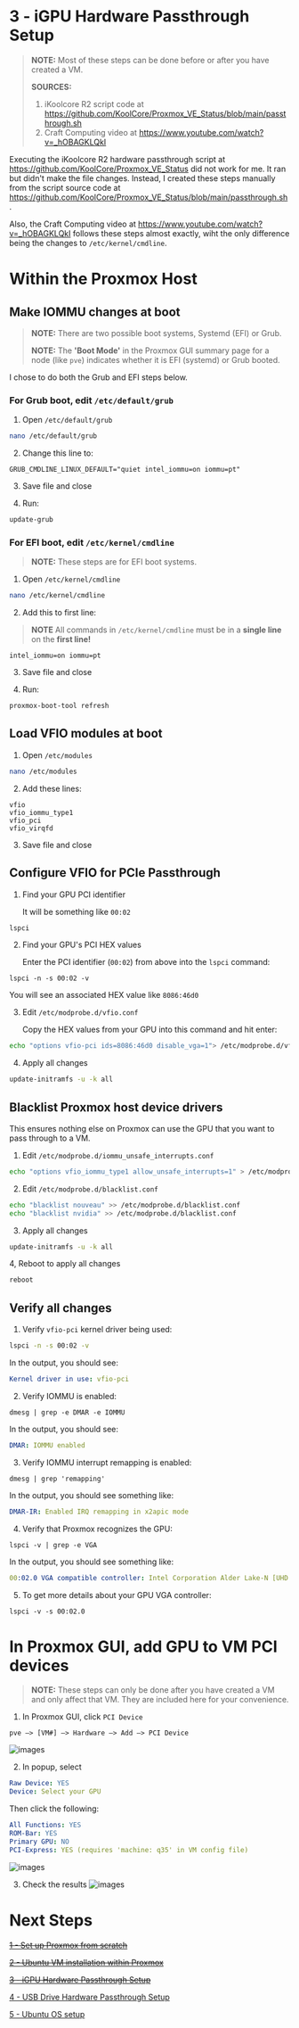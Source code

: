 3 - iGPU Hardware Passthrough Setup
============================================
> **NOTE:** Most of these steps can be done before or after you have created a VM.
>
> **SOURCES:**
> 1. iKoolcore R2 script code at https://github.com/KoolCore/Proxmox_VE_Status/blob/main/passthrough.sh
> 2. Craft Computing video at https://www.youtube.com/watch?v=_hOBAGKLQkI 

Executing the iKoolcore R2 hardware passthrough script at https://github.com/KoolCore/Proxmox_VE_Status did not work for me. It ran but didn't make the file changes. Instead, I created these steps manually from the script source code at https://github.com/KoolCore/Proxmox_VE_Status/blob/main/passthrough.sh. 

Also, the Craft Computing video at https://www.youtube.com/watch?v=_hOBAGKLQkI follows these steps almost exactly, wiht the only difference being the changes to `/etc/kernel/cmdline`.

# Within the Proxmox Host

## Make IOMMU changes at boot
>**NOTE:** There are two possible boot systems, Systemd (EFI) or Grub.
>
>**NOTE:** The **'Boot Mode'** in the Proxmox GUI summary page for a node (like `pve`) indicates whether it is EFI (systemd) or Grub booted.

I chose to do both the Grub and EFI steps below.

### For Grub boot, edit `/etc/default/grub`
1. Open `/etc/default/grub`
``` sh
nano /etc/default/grub
```
2. Change this line to:
```EditorConfig
GRUB_CMDLINE_LINUX_DEFAULT="quiet intel_iommu=on iommu=pt"
```
3. Save file and close

4. Run:
```sh
update-grub
```
### For EFI boot, edit `/etc/kernel/cmdline`
> **NOTE:** These steps are for EFI boot systems.

1. Open `/etc/kernel/cmdline`
```sh
nano /etc/kernel/cmdline
```
2. Add this to first line:

>**NOTE** All commands in `/etc/kernel/cmdline` must be in a **single line** on the **first line!**
```EditorConfig
intel_iommu=on iommu=pt
```
3. Save file and close

4. Run:
```sh
proxmox-boot-tool refresh
```
## Load VFIO modules at boot
1. Open `/etc/modules`
```sh
nano /etc/modules
```

2. Add these lines:
```
vfio
vfio_iommu_type1
vfio_pci
vfio_virqfd
```

3. Save file and close

## Configure VFIO for PCIe Passthrough

1. Find your GPU PCI identifier
   
   It will be something like `00:02`
```sh
lspci
```

2. Find your GPU's PCI HEX values

   Enter the PCI identifier (`00:02`) from above into the `lspci` command: 
```
lspci -n -s 00:02 -v
```
You will see an associated HEX value like `8086:46d0`

3. Edit `/etc/modprobe.d/vfio.conf`

   Copy the HEX values from your GPU into this command and hit enter:
```sh
echo "options vfio-pci ids=8086:46d0 disable_vga=1"> /etc/modprobe.d/vfio.conf
```

4. Apply all changes
```sh
update-initramfs -u -k all
```

## Blacklist Proxmox host device drivers

This ensures nothing else on Proxmox can use the GPU that you want to pass through to a VM.

1. Edit `/etc/modprobe.d/iommu_unsafe_interrupts.conf`
```sh
echo "options vfio_iommu_type1 allow_unsafe_interrupts=1" > /etc/modprobe.d/iommu_unsafe_interrupts.conf
```

2. Edit `/etc/modprobe.d/blacklist.conf`
```sh
echo "blacklist nouveau" >> /etc/modprobe.d/blacklist.conf
echo "blacklist nvidia" >> /etc/modprobe.d/blacklist.conf
```

3. Apply all changes
```sh
update-initramfs -u -k all
```

4, Reboot to apply all changes
```sh
reboot
```

## Verify all changes

1. Verify `vfio-pci` kernel driver being used: 
```sh
lspci -n -s 00:02 -v
```

   In the output, you should see: 
   ```yaml
   Kernel driver in use: vfio-pci
   ```
2. Verify IOMMU is enabled:
```shell-script
dmesg | grep -e DMAR -e IOMMU
```
   In the output, you should see: 
   ```yaml
   DMAR: IOMMU enabled
   ```
3. Verify IOMMU interrupt remapping is enabled:
```shell-script
dmesg | grep 'remapping'
```
   In the output, you should see something like: 
   ```yaml
   DMAR-IR: Enabled IRQ remapping in x2apic mode
   ```
4. Verify that Proxmox recognizes the GPU:
```shell-script
lspci -v | grep -e VGA
```
   In the output, you should see something like: 
   ```yaml
   00:02.0 VGA compatible controller: Intel Corporation Alder Lake-N [UHD Graphics] (prog-if 00 [VGA controller])
```
5. To get more details about your GPU VGA controller:
```shell-script
lspci -v -s 00:02.0
```
   
# In Proxmox GUI, add GPU to VM PCI devices
> **NOTE:** These steps can only be done after you have created a VM and only affect that VM. They are included here for your convenience.
>

1. In Proxmox GUI, click `PCI Device`
```
pve —> [VM#] —> Hardware —> Add —> PCI Device
``` 
   ![images](images/iGPU-passthrough-add-pci-device-button.png)
   
2. In popup, select
```yaml
Raw Device: YES
Device: Select your GPU
```
Then click the following:
```yaml
All Functions: YES
ROM-Bar: YES
Primary GPU: NO
PCI-Express: YES (requires 'machine: q35' in VM config file)
```
   ![images](images/iGPU-passthrough-add-pci-device-button-screen.png)
   
3. Check the results
   ![images](images/iGPU-passthrough-add-pci-device-check.png)

# Next Steps

~~[1 - Set up Proxmox from scratch](1%20-%20Proxmox%20Setup.md)~~

~~[2 - Ubuntu VM installation within Proxmox](2%20-%20Ubuntu%20VM%20Installation%20within%20Proxmox.md)~~

~~[3 - iGPU Hardware Passthrough Setup](3%20-%20iGPU%20Hardware%20Passthrough%20Setup.md)~~

[4 - USB Drive Hardware Passthrough Setup](4%20-%20USB%20Drive%20Hardware%20Passthrough%20Setup.md)

[5 - Ubuntu OS setup](5%20-%20Ubuntu%20OS%20Setup.md)
